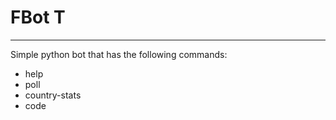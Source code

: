 # FBot T

_________

Simple python bot that has the following commands:
- help
- poll
- country-stats
- code
